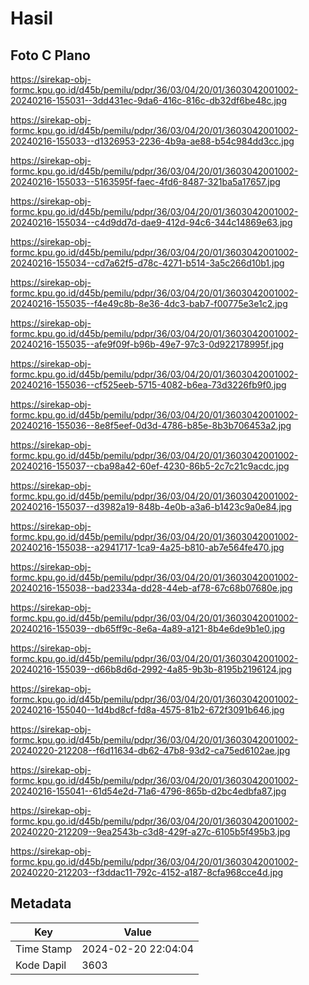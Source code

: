 # Hasil

## Foto C Plano

https://sirekap-obj-formc.kpu.go.id/d45b/pemilu/pdpr/36/03/04/20/01/3603042001002-20240216-155031--3dd431ec-9da6-416c-816c-db32df6be48c.jpg

https://sirekap-obj-formc.kpu.go.id/d45b/pemilu/pdpr/36/03/04/20/01/3603042001002-20240216-155033--d1326953-2236-4b9a-ae88-b54c984dd3cc.jpg

https://sirekap-obj-formc.kpu.go.id/d45b/pemilu/pdpr/36/03/04/20/01/3603042001002-20240216-155033--5163595f-faec-4fd6-8487-321ba5a17657.jpg

https://sirekap-obj-formc.kpu.go.id/d45b/pemilu/pdpr/36/03/04/20/01/3603042001002-20240216-155034--c4d9dd7d-dae9-412d-94c6-344c14869e63.jpg

https://sirekap-obj-formc.kpu.go.id/d45b/pemilu/pdpr/36/03/04/20/01/3603042001002-20240216-155034--cd7a62f5-d78c-4271-b514-3a5c266d10b1.jpg

https://sirekap-obj-formc.kpu.go.id/d45b/pemilu/pdpr/36/03/04/20/01/3603042001002-20240216-155035--f4e49c8b-8e36-4dc3-bab7-f00775e3e1c2.jpg

https://sirekap-obj-formc.kpu.go.id/d45b/pemilu/pdpr/36/03/04/20/01/3603042001002-20240216-155035--afe9f09f-b96b-49e7-97c3-0d922178995f.jpg

https://sirekap-obj-formc.kpu.go.id/d45b/pemilu/pdpr/36/03/04/20/01/3603042001002-20240216-155036--cf525eeb-5715-4082-b6ea-73d3226fb9f0.jpg

https://sirekap-obj-formc.kpu.go.id/d45b/pemilu/pdpr/36/03/04/20/01/3603042001002-20240216-155036--8e8f5eef-0d3d-4786-b85e-8b3b706453a2.jpg

https://sirekap-obj-formc.kpu.go.id/d45b/pemilu/pdpr/36/03/04/20/01/3603042001002-20240216-155037--cba98a42-60ef-4230-86b5-2c7c21c9acdc.jpg

https://sirekap-obj-formc.kpu.go.id/d45b/pemilu/pdpr/36/03/04/20/01/3603042001002-20240216-155037--d3982a19-848b-4e0b-a3a6-b1423c9a0e84.jpg

https://sirekap-obj-formc.kpu.go.id/d45b/pemilu/pdpr/36/03/04/20/01/3603042001002-20240216-155038--a2941717-1ca9-4a25-b810-ab7e564fe470.jpg

https://sirekap-obj-formc.kpu.go.id/d45b/pemilu/pdpr/36/03/04/20/01/3603042001002-20240216-155038--bad2334a-dd28-44eb-af78-67c68b07680e.jpg

https://sirekap-obj-formc.kpu.go.id/d45b/pemilu/pdpr/36/03/04/20/01/3603042001002-20240216-155039--db65ff9c-8e6a-4a89-a121-8b4e6de9b1e0.jpg

https://sirekap-obj-formc.kpu.go.id/d45b/pemilu/pdpr/36/03/04/20/01/3603042001002-20240216-155039--d66b8d6d-2992-4a85-9b3b-8195b2196124.jpg

https://sirekap-obj-formc.kpu.go.id/d45b/pemilu/pdpr/36/03/04/20/01/3603042001002-20240216-155040--1d4bd8cf-fd8a-4575-81b2-672f3091b646.jpg

https://sirekap-obj-formc.kpu.go.id/d45b/pemilu/pdpr/36/03/04/20/01/3603042001002-20240220-212208--f6d11634-db62-47b8-93d2-ca75ed6102ae.jpg

https://sirekap-obj-formc.kpu.go.id/d45b/pemilu/pdpr/36/03/04/20/01/3603042001002-20240216-155041--61d54e2d-71a6-4796-865b-d2bc4edbfa87.jpg

https://sirekap-obj-formc.kpu.go.id/d45b/pemilu/pdpr/36/03/04/20/01/3603042001002-20240220-212209--9ea2543b-c3d8-429f-a27c-6105b5f495b3.jpg

https://sirekap-obj-formc.kpu.go.id/d45b/pemilu/pdpr/36/03/04/20/01/3603042001002-20240220-212203--f3ddac11-792c-4152-a187-8cfa968cce4d.jpg


## Metadata

| Key        | Value               |
| ---------- | ------------------- |
| Time Stamp | 2024-02-20 22:04:04 |
| Kode Dapil | 3603                |



